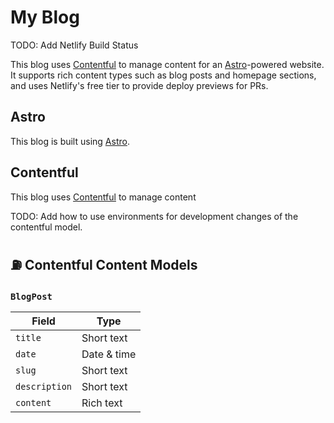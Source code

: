 # My Blog

TODO: Add Netlify Build Status

This blog uses [Contentful](https://www.contentful.com/) to manage content for an [Astro](https://astro.build/)-powered website. It supports rich content types such as blog posts and homepage sections, and uses Netlify's free tier to provide deploy previews for PRs.

## Astro
This blog is built using [Astro](https://astro.build/).

## Contentful
This blog uses [Contentful](https://www.contentful.com/) to manage content

TODO: Add how to use environments for development changes of the contentful model.

## :fuelpump: Contentful Content Models

### `BlogPost`
| Field         | Type        |
|---------------|-------------|
| `title`       | Short text  |
| `date`        | Date & time |
| `slug`        | Short text  |
| `description` | Short text  |
| `content`     | Rich text   |
